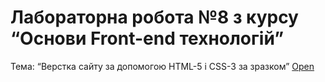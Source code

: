# Лабораторна робота №8 з курсу “Основи Front-end технологій” 
Тема: “Верстка сайту за допомогою HTML-5 і CSS-3 за зразком”
[Open](https://masedko.github.io/basicfe/lab6/)
